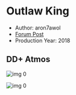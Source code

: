 # Outlaw King

* Author: aron7awol
* [Forum Post](https://www.avsforum.com/threads/bass-eq-for-filtered-movies.2995212/post-57088484)
* Production Year: 2018

## DD+ Atmos

![img 0](https://i.imgur.com/Hx6OWDo.jpg)

![img 0](https://i.imgur.com/L0CxWqb.jpg)

